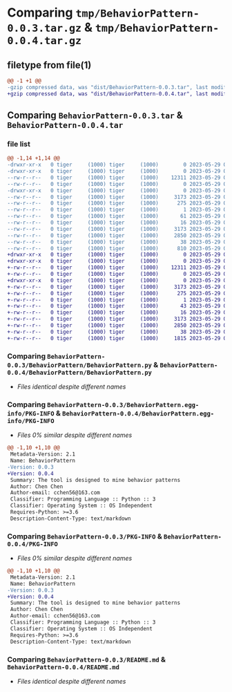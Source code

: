 # Comparing `tmp/BehaviorPattern-0.0.3.tar.gz` & `tmp/BehaviorPattern-0.0.4.tar.gz`

## filetype from file(1)

```diff
@@ -1 +1 @@
-gzip compressed data, was "dist/BehaviorPattern-0.0.3.tar", last modified: Mon May 29 09:20:59 2023, max compression
+gzip compressed data, was "dist/BehaviorPattern-0.0.4.tar", last modified: Mon May 29 09:26:55 2023, max compression
```

## Comparing `BehaviorPattern-0.0.3.tar` & `BehaviorPattern-0.0.4.tar`

### file list

```diff
@@ -1,14 +1,14 @@
-drwxr-xr-x   0 tiger     (1000) tiger     (1000)        0 2023-05-29 09:20:59.000000 BehaviorPattern-0.0.3/
-drwxr-xr-x   0 tiger     (1000) tiger     (1000)        0 2023-05-29 09:20:59.000000 BehaviorPattern-0.0.3/BehaviorPattern/
--rw-r--r--   0 tiger     (1000) tiger     (1000)    12311 2023-05-29 09:18:02.000000 BehaviorPattern-0.0.3/BehaviorPattern/BehaviorPattern.py
--rw-r--r--   0 tiger     (1000) tiger     (1000)        0 2023-05-29 09:18:00.000000 BehaviorPattern-0.0.3/BehaviorPattern/__init__.py
-drwxr-xr-x   0 tiger     (1000) tiger     (1000)        0 2023-05-29 09:20:59.000000 BehaviorPattern-0.0.3/BehaviorPattern.egg-info/
--rw-r--r--   0 tiger     (1000) tiger     (1000)     3173 2023-05-29 09:20:59.000000 BehaviorPattern-0.0.3/BehaviorPattern.egg-info/PKG-INFO
--rw-r--r--   0 tiger     (1000) tiger     (1000)      275 2023-05-29 09:20:59.000000 BehaviorPattern-0.0.3/BehaviorPattern.egg-info/SOURCES.txt
--rw-r--r--   0 tiger     (1000) tiger     (1000)        1 2023-05-29 09:20:59.000000 BehaviorPattern-0.0.3/BehaviorPattern.egg-info/dependency_links.txt
--rw-r--r--   0 tiger     (1000) tiger     (1000)       61 2023-05-29 09:20:59.000000 BehaviorPattern-0.0.3/BehaviorPattern.egg-info/requires.txt
--rw-r--r--   0 tiger     (1000) tiger     (1000)       16 2023-05-29 09:20:59.000000 BehaviorPattern-0.0.3/BehaviorPattern.egg-info/top_level.txt
--rw-r--r--   0 tiger     (1000) tiger     (1000)     3173 2023-05-29 09:20:59.000000 BehaviorPattern-0.0.3/PKG-INFO
--rw-r--r--   0 tiger     (1000) tiger     (1000)     2850 2023-05-29 09:18:15.000000 BehaviorPattern-0.0.3/README.md
--rw-r--r--   0 tiger     (1000) tiger     (1000)       38 2023-05-29 09:20:59.000000 BehaviorPattern-0.0.3/setup.cfg
--rw-r--r--   0 tiger     (1000) tiger     (1000)      810 2023-05-29 09:20:54.000000 BehaviorPattern-0.0.3/setup.py
+drwxr-xr-x   0 tiger     (1000) tiger     (1000)        0 2023-05-29 09:26:55.000000 BehaviorPattern-0.0.4/
+drwxr-xr-x   0 tiger     (1000) tiger     (1000)        0 2023-05-29 09:26:55.000000 BehaviorPattern-0.0.4/BehaviorPattern/
+-rw-r--r--   0 tiger     (1000) tiger     (1000)    12311 2023-05-29 09:26:26.000000 BehaviorPattern-0.0.4/BehaviorPattern/BehaviorPattern.py
+-rw-r--r--   0 tiger     (1000) tiger     (1000)        0 2023-05-29 09:26:23.000000 BehaviorPattern-0.0.4/BehaviorPattern/__init__.py
+drwxr-xr-x   0 tiger     (1000) tiger     (1000)        0 2023-05-29 09:26:55.000000 BehaviorPattern-0.0.4/BehaviorPattern.egg-info/
+-rw-r--r--   0 tiger     (1000) tiger     (1000)     3173 2023-05-29 09:26:55.000000 BehaviorPattern-0.0.4/BehaviorPattern.egg-info/PKG-INFO
+-rw-r--r--   0 tiger     (1000) tiger     (1000)      275 2023-05-29 09:26:55.000000 BehaviorPattern-0.0.4/BehaviorPattern.egg-info/SOURCES.txt
+-rw-r--r--   0 tiger     (1000) tiger     (1000)        1 2023-05-29 09:26:55.000000 BehaviorPattern-0.0.4/BehaviorPattern.egg-info/dependency_links.txt
+-rw-r--r--   0 tiger     (1000) tiger     (1000)       43 2023-05-29 09:26:55.000000 BehaviorPattern-0.0.4/BehaviorPattern.egg-info/requires.txt
+-rw-r--r--   0 tiger     (1000) tiger     (1000)       16 2023-05-29 09:26:55.000000 BehaviorPattern-0.0.4/BehaviorPattern.egg-info/top_level.txt
+-rw-r--r--   0 tiger     (1000) tiger     (1000)     3173 2023-05-29 09:26:55.000000 BehaviorPattern-0.0.4/PKG-INFO
+-rw-r--r--   0 tiger     (1000) tiger     (1000)     2850 2023-05-29 09:26:39.000000 BehaviorPattern-0.0.4/README.md
+-rw-r--r--   0 tiger     (1000) tiger     (1000)       38 2023-05-29 09:26:55.000000 BehaviorPattern-0.0.4/setup.cfg
+-rw-r--r--   0 tiger     (1000) tiger     (1000)     1815 2023-05-29 09:26:42.000000 BehaviorPattern-0.0.4/setup.py
```

### Comparing `BehaviorPattern-0.0.3/BehaviorPattern/BehaviorPattern.py` & `BehaviorPattern-0.0.4/BehaviorPattern/BehaviorPattern.py`

 * *Files identical despite different names*

### Comparing `BehaviorPattern-0.0.3/BehaviorPattern.egg-info/PKG-INFO` & `BehaviorPattern-0.0.4/BehaviorPattern.egg-info/PKG-INFO`

 * *Files 0% similar despite different names*

```diff
@@ -1,10 +1,10 @@
 Metadata-Version: 2.1
 Name: BehaviorPattern
-Version: 0.0.3
+Version: 0.0.4
 Summary: The tool is designed to mine behavior patterns
 Author: Chen Chen
 Author-email: cchen56@163.com
 Classifier: Programming Language :: Python :: 3
 Classifier: Operating System :: OS Independent
 Requires-Python: >=3.6
 Description-Content-Type: text/markdown
```

### Comparing `BehaviorPattern-0.0.3/PKG-INFO` & `BehaviorPattern-0.0.4/PKG-INFO`

 * *Files 0% similar despite different names*

```diff
@@ -1,10 +1,10 @@
 Metadata-Version: 2.1
 Name: BehaviorPattern
-Version: 0.0.3
+Version: 0.0.4
 Summary: The tool is designed to mine behavior patterns
 Author: Chen Chen
 Author-email: cchen56@163.com
 Classifier: Programming Language :: Python :: 3
 Classifier: Operating System :: OS Independent
 Requires-Python: >=3.6
 Description-Content-Type: text/markdown
```

### Comparing `BehaviorPattern-0.0.3/README.md` & `BehaviorPattern-0.0.4/README.md`

 * *Files identical despite different names*

